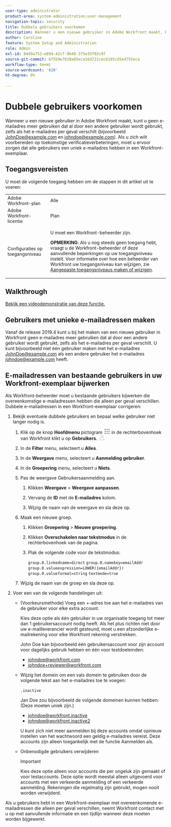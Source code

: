 ```yaml
---
user-type: administrator
product-area: system-administration;user-management
navigation-topic: security
title: Dubbele gebruikers voorkomen
description: Wanneer u een nieuwe gebruiker in Adobe Workfront maakt, kunt u geen e-mailadres meer gebruiken dat al door een andere gebruiker wordt gebruikt, zelfs als het e-mailadres per geval verschilt (bijvoorbeeld JohnDoe@example.com en johndoe@example.com). Als u zich wilt voorbereiden op toekomstige verificatieverbeteringen, moet u ervoor zorgen dat alle gebruikers een uniek e-mailadres hebben in een Workfront-exemplaar.
author: Caroline
feature: System Setup and Administration
role: Admin
exl-id: 84d9a752-e894-42cf-9b40-375e35f02c97
source-git-commit: 6f5b9e7638a85eca16d722cec6185cd5ed755eca
workflow-type: tm+mt
source-wordcount: '620'
ht-degree: 0%

---
```


# Dubbele gebruikers voorkomen

Wanneer u een nieuwe gebruiker in Adobe Workfront maakt, kunt u geen e-mailadres meer gebruiken dat al door een andere gebruiker wordt gebruikt, zelfs als het e-mailadres per geval verschilt (bijvoorbeeld JohnDoe@example.com en johndoe@example.com). Als u zich wilt voorbereiden op toekomstige verificatieverbeteringen, moet u ervoor zorgen dat alle gebruikers een uniek e-mailadres hebben in een Workfront-exemplaar.

## Toegangsvereisten

U moet de volgende toegang hebben om de stappen in dit artikel uit te voeren:

<table style="table-layout:auto"> 
 <col> 
 <col> 
 <tbody> 
  <tr> 
   <td role="rowheader">Adobe Workfront-plan</td> 
   <td>Alle</td> 
  </tr> 
  <tr> 
   <td role="rowheader">Adobe Workfront-licentie</td> 
   <td>Plan</td> 
  </tr> 
  <tr> 
   <td role="rowheader">Configuraties op toegangsniveau</td> 
   <td> <p>U moet een Workfront-beheerder zijn.</p> <p><b>OPMERKING</b>: Als u nog steeds geen toegang hebt, vraagt u de Workfront-beheerder of deze aanvullende beperkingen op uw toegangsniveau instelt. Voor informatie over hoe een beheerder van Workfront uw toegangsniveau kan wijzigen, zie <a href="../../../administration-and-setup/add-users/configure-and-grant-access/create-modify-access-levels.md" class="MCXref xref">Aangepaste toegangsniveaus maken of wijzigen</a>.</p> </td> 
  </tr> 
 </tbody> 
</table>

## Walkthrough

<!--WRITER
<iframe class="vimeo-player_0" src="assets/371505632?" frameborder="0" allowfullscreen="1" width="560px" height="315px"></iframe>
-->

[Bekijk een videodemonstratie van deze functie.](https://vimeo.com/371505632/2e6938ce06)

## Gebruikers met unieke e-mailadressen maken

Vanaf de release 2019.4 kunt u bij het maken van een nieuwe gebruiker in Workfront geen e-mailadres meer gebruiken dat al door een andere gebruiker wordt gebruikt, zelfs als het e-mailadres per geval verschilt. U kunt bijvoorbeeld niet één gebruiker maken met het e-mailadres JohnDoe@example.com als een andere gebruiker het e-mailadres johndoe@example.com heeft.

## E-mailadressen van bestaande gebruikers in uw Workfront-exemplaar bijwerken

Als Workfront-beheerder moet u bestaande gebruikers bijwerken die overeenkomstige e-mailadressen hebben die alleen per geval verschillen.
Dubbele e-mailadressen in een Workfront-exemplaar corrigeren:

1. Bekijk eventuele dubbele gebruikers en bepaal welke gebruiker niet langer nodig is.

   1. Klik op de knop **Hoofdmenu** pictogram ![](assets/main-menu-icon.png) in de rechterbovenhoek van Workfront klikt u op **Gebruikers**. ![](assets/users-icon-in-main-menu.png)

   1. In de **Filter** menu, selecteert u **Alles**.

   1. In de **Weergave** menu, selecteert u **Aanmelding gebruiker**.

   1. In de **Groepering** menu, selecteert u **Niets**.

   1. Pas de weergave Gebruikersaanmelding aan.

      1. Klikken **Weergave** > **Weergave aanpassen**.

      1. Vervang de **ID** met de **E-mailadres** kolom.

      1. Wijzig de naam van de weergave en sla deze op.
   1. Maak een nieuwe groep.

      1. Klikken **Groepering** > **Nieuwe groepering**.

      1. Klikken **Overschakelen naar tekstmodus** in de rechterbovenhoek van de pagina.
      1. Plak de volgende code voor de tekstmodus:

         `group.0.linkedname=direct`
         `group.0.namekey=emailAddr`
         `group.0.valueexpression=LOWER({emailAddr})`
         `group.0.valueformat=string`
         `textmode=true`
   1. Wijzig de naam van de groep en sla deze op.



1. Voer een van de volgende handelingen uit:

   * (Voorkeursmethode) Voeg een +-adres toe aan het e-mailadres van de gebruiker voor elke extra account.

      Kies deze optie als één gebruiker in uw organisatie toegang tot meer dan 1 gebruikersaccount nodig heeft. Als het plus richten niet door uw e-mailleverancier wordt gesteund, moet u een afzonderlijke e-mailrekening voor elke Workfront rekening verstrekken.

      John Doe kan bijvoorbeeld één gebruikersaccount voor zijn account voor dagelijks gebruik hebben en één voor testdoeleinden:

      * johndoe@workfront.com
      * johndoe+reviewer@workfront.com
   * Wijzig het domein om een vals domein te gebruiken door de volgende tekst aan het e-mailadres toe te voegen:

      `.inactive`

      Jan Doe zou bijvoorbeeld de volgende domeinen kunnen hebben: (Deze moeten uniek zijn.)

      * johndoe@workfront.inactive
      * johndoe@workfront.inactive2

      U kunt zich niet meer aanmelden bij deze accounts omdat opnieuw instellen van het wachtwoord een geldig e-mailadres vereist. Deze accounts zijn alleen toegankelijk met de functie Aanmelden als.

   * Onbenodigde gebruikers verwijderen

      >[!IMPORTANT]
      >
      >Kies deze optie alleen voor accounts die per ongeluk zijn gemaakt of voor testaccounts. Deze optie wordt meestal alleen uitgevoerd voor accounts met een verkeerde aanmelding of een verkeerde aanmelding. Rekeningen die regelmatig zijn gebruikt, mogen nooit worden verwijderd.



Als u gebruikers hebt in een Workfront-exemplaar met overeenkomende e-mailadressen die alleen per geval verschillen, neemt Workfront contact met u op met aanvullende informatie en een tijdlijn wanneer deze moeten worden bijgewerkt.

